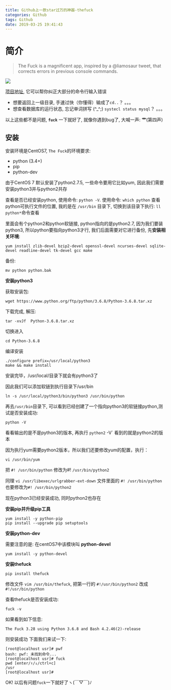 ```yaml
---
title: Github上一款star过万的神器-thefuck
categories: Github
tags: Github
date: 2019-03-25 19:41:43
---
```


简介
=======

> The Fuck is a magnificent app, inspired by a @liamosaur tweet, that corrects errors in previous console commands.

![](https://raw.githubusercontent.com/nvbn/thefuck/master/example.gif)

[项目地址](https://github.com/nvbn/thefuck), 它可以帮你纠正大部分的命令行输入错误 
- 想要返回上一级目录, 手速过快（你懂得）输成了`cd..`？ 。。。
- 想查看数据库的运行状态, 忘记单词拼写 (^_^;) `systecl status mysql`？ 。。。

以上这些都不是问题, **`fuck`** 一下就好了, 就像你遇到bug了, 大喊一声: **艹**(第四声)


安装
----
安装环境是CentOS7, `The Fuck`的环境要求:
- python (3.4+)
- pip
- python-dev

由于CentOS 7 默认安装了python2.7.5, 一些命令要用它比如yum, 因此我们需要安装python3并与python2共存

查看是否已经安装python, 使用命令: `python -V`. 使用命令: `which python` 查看python可执行文件的位置, 我的是在 `/usr/bin` 目录下, 切换到该目录下执行: `ll python*`命令查看

里面会有个python2和python软链接, python指向的是python2.7, 因为我们要装python3, 所以python要指向python3才行, 我们后面需要对它进行备份, 先**安装相关环境**:
```
yum install zlib-devel bzip2-devel openssl-devel ncurses-devel sqlite-devel readline-devel tk-devel gcc make
```

备份:
```
mv python python.bak
```

**安装python3**

获取安装包:
```
wget https://www.python.org/ftp/python/3.6.8/Python-3.6.8.tar.xz
```

下载完成, 解压:
```
tar -xvJf  Python-3.6.8.tar.xz
```

切换进入
```
cd Python-3.6.8
```

编译安装
```
./configure prefix=/usr/local/python3
make && make install
```


安装完毕，/usr/local/目录下就会有python3了

因此我们可以添加软链到执行目录下/usr/bin
```
ln -s /usr/local/python3/bin/python3 /usr/bin/python
```

再去`/usr/bin`目录下, 可以看到已经创建了一个指向python3的软链接python,测试是否安装成功:
```
python -V
```
看看输出的是不是python3的版本, 再执行 `python2` -V` 看到的就是python2的版本

因为执行yum需要python2版本，所以我们还要修改yum的配置，执行：
```
vi /usr/bin/yum
```
把 `#! /usr/bin/python` 修改为#! `/usr/bin/python2`

同理 `vi /usr/libexec/urlgrabber-ext-down` 文件里面的 `#! /usr/bin/python` 也要修改为`#! /usr/bin/python2`

现在python3已经安装成功, 同时python2也存在

**安装pip并升级pip工具**

```
yum install -y python-pip
pip install --upgrade pip setuptools
```

**安装python-dev**

需要注意的是: 在centOS7中该模块叫 **python-devel**
```
yum install -y python-devel
```

**安装thefuck**

```
pip install thefuck
```

修改文件 `vim /usr/bin/thefuck`, 把第一行的 `#!/usr/bin/python2` 改成 `#!/usr/bin/python`

查看thefuck是否安装成功:
```
fuck -v
```

如果看到如下信息:
```
The Fuck 3.28 using Python 3.6.8 and Bash 4.2.46(2)-release
```

则安装成功
下面我们来试一下:
```
[root@localhost usr]# pwf
bash: pwf: 未找到命令...
[root@localhost usr]# fuck
​​​​​​​​​​pwd [enter/↑/↓/ctrl+c]
/usr
[root@localhost usr]# 
```

OK! 以后有问题`fuck`一下就好了ヽ(￣▽￣)ﾉ